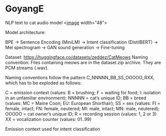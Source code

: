 # GoyangE
NLP text to cat audio model
<[image](https://github.com/user-attachments/assets/925e2cfc-9a3f-402f-9053-384a77233d86) width="48">



Model architecture:

BPE -> Sentence Encoding (MiniLM) -> Intent classification (DistilBERT) -> Mel spectrogram -> GAN sound generation -> Fine-tuning

Dataset: 
https://huggingface.co/datasets/zeddez/CatMeows Naming convention: Files containing meows are in the dataset.zip archive. They are PCM streams (.wav).

Naming conventions follow the pattern C_NNNNN_BB_SS_OOOOO_RXX, which has to be exploded as follows:

C = emission context (values: B = brushing; F = waiting for food; I: isolation in an unfamiliar environment); NNNNN = cat’s unique ID; BB = breed (values: MC = Maine Coon; EU: European Shorthair); SS = sex (values: FI = female, intact; FN: female, neutered; MI: male, intact; MN: male, neutered); OOOOO = cat owner’s unique ID; R = recording session (values: 1, 2 or 3) XX = vocalization counter (values: 01..99)

Emission context used for intent classification
